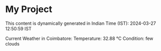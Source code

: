 # My Project

This content is dynamically generated in Indian Time (IST): 2024-03-27 12:50:59 IST


Current Weather in Coimbatore:
Temperature: 32.88 °C
Condition: few clouds
